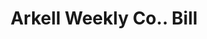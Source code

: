 ---
doi: 10.7916/D8TM8P6P
date_other: '1890'
date_other_textual: 1890-1899
form: printed ephemera
genre:
- Invoices
name:
- Arkell Weekly Co.
object_in_context_url: https://biggert.cul.columbia.edu/items/view/ave_biggert_00949
subject_hierarchical_geographic:
- New York, New York, United States
subject_name:
- Arkell Weekly Co.
title: Arkell Weekly Co.. Bill
sort_title: Arkell Weekly Co.. Bill
call_number: ave_biggert_00949
coordinates:
- 40.71277777777778,-74.00583333333333
pid: ave_biggert_00949
identifiers: ave_biggert_00949
canvas_id: ldpd:396217
permalink: "/items/ave_biggert_00949/"
layout: iiif-image-page
---